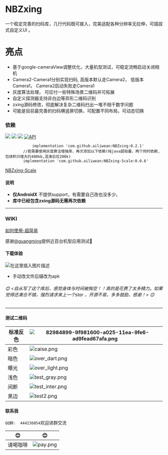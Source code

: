 #  NBZxing
 一个稳定完善的扫码库，几行代码既可接入，完美适配各种分辨率无拉伸，可插拔式自定义UI 。
  
  
# 亮点 #  
       
 - 基于google-cameraView调整优化，大量机型测试，可稳定流畅启动关闭相机
 - Camera2-Camera1分别实现扫码, 高版本默认走Camera2， 低版本Camera1， Camera2启动失败走Camera1
 - 灰度算法处理， 可应付一些特殊场景二维码并可拓展
 - 自定义探测器支持非白边等异形二维码识别
 - zxing源码修改，彻底解决复杂二维码扫出一堆不相干数字问题  
 - 可能是目前最完善的扫码横竖屏切换，可配置不同布局，可动态切换
     
### 依赖

[![](https://jitpack.io/v/ailiwean/NBZxing.svg)](https://.io/#ailiwean/NBZxing)    [![](https://jitpack.io/v/ailiwean/NBZxing-Scale.svg)](https://jitpack.io/#ailiwean/NBZxing-Scale)   [![](https://travis-ci.com/ailiwean/NBZxing.svg?branch=master)](https://travis-ci.com/ailiwean/NBZxing.svg?branch=master)      [![API](https://img.shields.io/badge/API-16%2B-blue.svg?style=flat)](https://android-arsenal.com/api?level=16)





```
	        implementation 'com.github.ailiwean:NBZxing:0.2.1'
		//若需要使用灰度算法增强库，再次添加以下依赖(纯java超轻量，两个同时依赖,包体积只增大约400kb,混淆后仅200k)
		implementation 'com.github.ailiwean:NBZxing-Scale:0.0.6'
```
[NBZxing-Scale](https://github.com/ailiwean/NBZxing-Scale "NBZxing-Scale")

#### 说明
- **仅AndroidX** 不提供support，有需要自己改也没多少。
- **库中已经包含zxing源码无需再次依赖**
   
-------

### WIKI
[如何使用-超简易](https://github.com/ailiwean/NBZxing/wiki)


感谢[@guangming](https://github.com/guangmingxiong9999)提供近百台机型应用测试🙏

#### 下载体验
![在这里插入图片描述](https://qr.api.cli.im/newqr/create?data=http%3A%2F%2Fqr61.cn%2FonpFym%2FqAYr5ST&level=H&transparent=0&bgcolor=%23FFFFFF&forecolor=%234caf50&blockpixel=12&marginblock=2&logourl=https%3A%2F%2Fmhimg.clewm.net%2Fcli%2Fimages%2Fbeautify%2Fnew%2Flogo%2F25.png&size=400&logoshape=ellipse&embed_text_fontfamily=simhei.ttc&foretype=1&eye_use_fore=1&background=images%2Fbackground%2Fbg8.png&wper=0.58&hper=0.58&tper=0.21&lper=0.21&qrcode_eyes=circle_star&outcolor=%23239ae9&incolor=%23239ae9&body_type=17&qr_rotate=0&text=&fontfamily=msyh.ttf&fontsize=30&fontcolor=&logo_pos=0&kid=bizcliim&time=1610537973&key=5a908945a809244763d27948301487b0)

- 手动改文件后缀改为apk

###### 😊 <自从写了这个库后，感觉身体与时间被掏空！！真的是花费了太多精力。如果觉得还凑合不错，强烈请求来上一个star ，开源不易，多多鼓励，感谢！>  😊

----

#### 测试二维码

| 标准反色  | ![82984899-9f981600-a025-11ea-9fe6-ad9fead67afa.png](https://i.loli.net/2021/01/11/cmigtU6xebQW1yK.png)  |
| ------------ | ------------ |
| 彩色  | ![caise.png](https://i.loli.net/2021/01/11/jHDvJePlbtqZ8E2.png)  |
| 暗色  | ![over_dart.png](https://i.loli.net/2021/01/11/fmg7UPHnlk5ZqyQ.png)  |
|  曝光 | ![over_light.png](https://i.loli.net/2021/01/11/3eBboifhlCGQgwH.png) |
|  浅色 | ![test_gray.png](https://i.loli.net/2021/01/11/CAgGc64I7PDkioe.png)  |
|  间断 | ![test_inter.png](https://i.loli.net/2021/01/11/2OlTjvscagUxkbL.png)  |
|  黑边 | ![test2.png](https://i.loli.net/2021/01/11/iMGJaTS6vkb1YWK.png)  |


#### 联系我

`QQ群:  444236054`欢迎进群交流


| 😊  |  😊 |
| ------------ | ------------ |
|  请喝咖啡 | ![pay.png](https://i.loli.net/2021/01/11/P13qOdAlpyivuEs.png)  |











